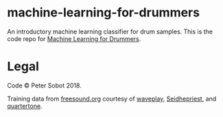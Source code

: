 # machine-learning-for-drummers
An introductory machine learning classifier for drum samples.
This is the code repo for [Machine Learning for Drummers](https://blog.petersobot.com/machine-learning-for-drummers).

# Legal

Code &copy; Peter Sobot 2018.

Training data from [freesound.org](https://freesound.org) courtesy of
[waveplay](https://freesound.org/people/waveplay/), [Seidhepriest](https://freesound.org/people/Seidhepriest/),
and [quartertone](https://freesound.org/people/quartertone).

